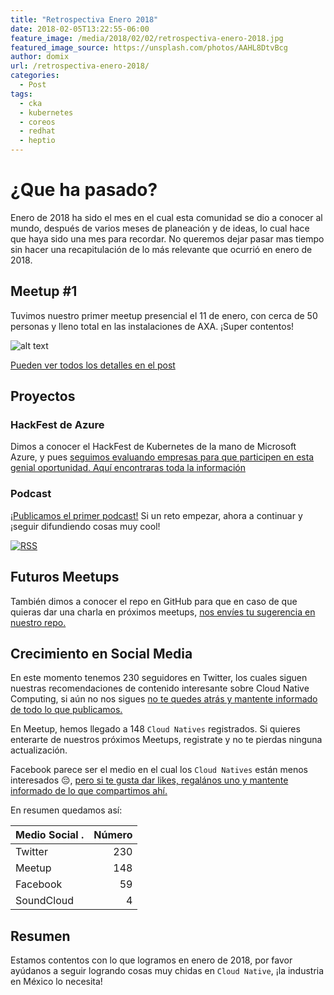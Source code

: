 ```yaml
---
title: "Retrospectiva Enero 2018"
date: 2018-02-05T13:22:55-06:00
feature_image: /media/2018/02/02/retrospectiva-enero-2018.jpg
featured_image_source: https://unsplash.com/photos/AAHL8DtvBcg
author: domix
url: /retrospectiva-enero-2018/
categories:
  - Post
tags:
  - cka
  - kubernetes
  - coreos
  - redhat
  - heptio
---
```


# ¿Que ha pasado?

Enero de 2018 ha sido el mes en el cual esta comunidad se dio a conocer al mundo, después de varios meses de planeación y de ideas, lo cual hace que haya sido una mes para recordar. No queremos dejar pasar mas tiempo sin hacer una recapitulación de lo más relevante que ocurrió en enero de 2018.

## Meetup #1

Tuvimos nuestro primer meetup presencial el 11 de enero, con cerca de 50 personas y lleno total en las instalaciones de AXA. ¡Super contentos!

![alt text][01]

[Pueden ver todos los detalles en el post][02]

## Proyectos 

### HackFest de Azure

Dimos a conocer el HackFest de Kubernetes de la mano de Microsoft Azure, y pues [seguimos evaluando empresas para que participen en esta genial oportunidad. Aquí encontraras toda la información][03]

### Podcast

[¡Publicamos el primer podcast!][08] Si un reto empezar, ahora a continuar y ¡seguir difundiendo cosas muy cool!

[![RSS](/RSS_Feed_Icon.jpg)](http://feeds.soundcloud.com/users/soundcloud:users:393589416/sounds.rss)

## Futuros Meetups

También dimos a conocer el repo en GitHub para que en caso de que quieras dar una charla en próximos meetups, [nos envíes tu sugerencia en nuestro repo.][07]

## Crecimiento en Social Media

En este momento tenemos 230 seguidores en Twitter, los cuales siguen nuestras recomendaciones de contenido interesante sobre Cloud Native Computing, si aún no nos sigues [no te quedes atrás y mantente informado de todo lo que publicamos.][04]

En Meetup, hemos llegado a 148 `Cloud Natives` registrados. Si quieres enterarte de nuestros próximos Meetups, registrate y no te pierdas ninguna actualización.

Facebook parece ser el medio en el cual los `Cloud Natives` están menos interesados 😔, [pero si te gusta dar likes, regalános uno y mantente informado de lo que compartimos ahí.][06]


En resumen quedamos así:

| Medio Social    .| Número   |
| ------------- |---------:|
| Twitter       |    230   |
| Meetup        |    148   |
| Facebook      |     59   |
| SoundCloud    |      4   |

## Resumen

Estamos contentos con lo que logramos en enero de 2018, por favor ayúdanos a seguir logrando cosas muy chidas en `Cloud Native`, ¡la industria en México lo necesita!

[01]: /media/2018/01/meetup-enero/02.jpg "Los asistentes"
[02]: /meetup-enero-2018-inauguracion-observability/
[03]: /microsoft-azure-hackfest-kubernetes/
[04]: https://twitter.com/cloudnativemx
[05]: https://www.meetup.com/Cloud-Native-Mexico/
[06]: https://facebook.com/cloudnativemx
[07]: https://github.com/cloudnativemx/propuestas-meetup
[08]: /podcast-tips-y-consejos-para-presentar-el-examen-para-certified-kubernetes-administrator-cka/